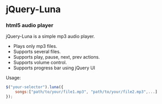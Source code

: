 # jQuery-Luna
### html5 audio player

jQuery-Luna is a simple mp3 audio player.

- Plays only mp3 files.
- Supports several files.
- Supports play, pause, next, prev actions.
- Supports volume control.
- Supports progress bar using jQuery UI

Usage:

```javascript
$("your-selector").luna({
	songs:["path/to/your/file1.mp3", "path/to/your/file2.mp3",...]
});
```
